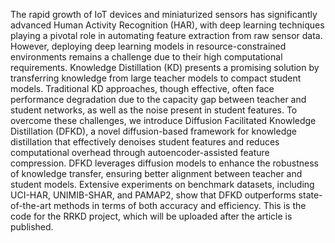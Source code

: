 The rapid growth of IoT devices and miniaturized sensors has significantly advanced Human Activity Recognition (HAR), with deep learning techniques playing a pivotal role in automating feature extraction from raw sensor data. However, deploying deep learning models in resource-constrained environments remains a challenge due to their high computational requirements. Knowledge Distillation (KD) presents a promising solution by transferring knowledge from large teacher models to compact student models. Traditional KD approaches, though effective, often face performance degradation due to the capacity gap between teacher and student networks, as well as the noise present in student features. To overcome these challenges, we introduce Diffusion Facilitated Knowledge Distillation (DFKD), a novel diffusion-based framework for knowledge distillation that effectively denoises student features and reduces computational overhead through autoencoder-assisted feature compression. DFKD leverages diffusion models to enhance the robustness of knowledge transfer, ensuring better alignment between teacher and student models. Extensive experiments on benchmark datasets, including UCI-HAR, UNIMIB-SHAR, and PAMAP2, show that DFKD outperforms state-of-the-art methods in terms of both accuracy and efficiency. This is the code for the RRKD project, which will be uploaded after the article is published.
